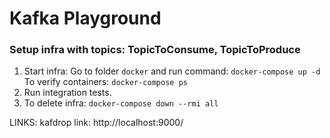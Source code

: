# Kafka Playground
### Setup infra with topics: TopicToConsume, TopicToProduce
1) Start infra:
   Go to folder `docker` and run command: `docker-compose up -d`
   To verify containers: `docker-compose ps`
2) Run integration tests.
3) To delete infra: `docker-compose down --rmi all`

LINKS:
  kafdrop link: http://localhost:9000/

